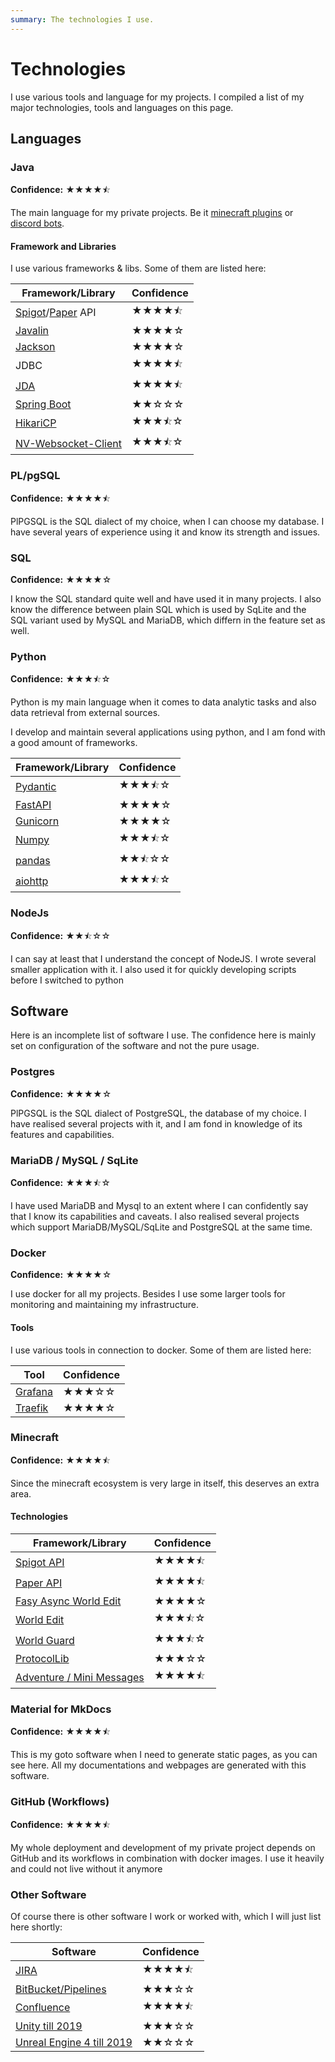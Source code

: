 ```yaml
---
summary: The technologies I use.
---
```


# Technologies

I use various tools and language for my projects.
I compiled a list of my major technologies, tools and languages on this page.


## Languages

### Java

**Confidence:** ★★★★⯪

The main language for my private projects.
Be it [minecraft plugins](/minecraft) or [discord bots](/discord).

#### Framework and Libraries

I use various frameworks & libs. Some of them are listed here:

<!-- ★ :material-star: -->
<!-- ⯪ :material-star-half-full: -->
<!-- ☆ :material-star-outline: -->

| Framework/Library                                                              | Confidence |
|--------------------------------------------------------------------------------|------------|
| [Spigot](https://www.spigotmc.org/)/[Paper](https://papermc.io/) API           | ★★★★⯪      |
| [Javalin](https://javalin.io/)                                                 | ★★★★☆      |
| [Jackson](https://github.com/FasterXML/jackson)                                | ★★★★☆      |
| JDBC                                                                           | ★★★★⯪      |
| [JDA](https://github.com/discord-jda/JDA)                                      | ★★★★⯪      |
| [Spring Boot](https://spring.io/projects/spring-boot)                          | ★★☆☆☆      |
| [HikariCP](https://github.com/brettwooldridge/HikariCP)                        | ★★★⯪☆      |
| [NV-Websocket-Client](https://github.com/TakahikoKawasaki/nv-websocket-client) | ★★★⯪☆      |

### PL/pgSQL

**Confidence:** ★★★★⯪

PlPGSQL is the SQL dialect of my choice, when I can choose my database.
I have several years of experience using it and know its strength and issues.

### SQL

**Confidence:** ★★★★☆

I know the SQL standard quite well and have used it in many projects.
I also know the difference between plain SQL which is used by SqLite and the SQL variant used by MySQL and MariaDB, which differn in the feature set as well.

### Python

**Confidence:** ★★★⯪☆

Python is my main language when it comes to data analytic tasks and also data retrieval from external sources.

I develop and maintain several applications using python, and I am fond with a good amount of frameworks.

| Framework/Library                              | Confidence |
|------------------------------------------------|------------|
| [Pydantic](https://docs.pydantic.dev/latest/)  | ★★★⯪☆      |
| [FastAPI](https://fastapi.tiangolo.com/)       | ★★★★☆      |
| [Gunicorn](https://gunicorn.org/)              | ★★★★☆      |
| [Numpy](https://numpy.org/)                    | ★★★⯪☆      |
| [pandas](https://pandas.pydata.org/)           | ★★⯪☆☆      |
| [aiohttp](https://docs.aiohttp.org/en/stable/) | ★★★⯪☆      |

### NodeJs

**Confidence:** ★★⯪☆☆

I can say at least that I understand the concept of NodeJS.
I wrote several smaller application with it.
I also used it for quickly developing scripts before I switched to python

## Software

Here is an incomplete list of software I use. The confidence here is mainly set on configuration of the software and
not the pure usage.

### Postgres

**Confidence:** ★★★★☆

PlPGSQL is the SQL dialect of PostgreSQL, the database of my choice.
I have realised several projects with it, and I am fond in knowledge of its features and capabilities.

### MariaDB / MySQL / SqLite

**Confidence:** ★★★⯪☆

I have used MariaDB and Mysql to an extent where I can confidently say that I know its capabilities and caveats.
I also realised several projects which support MariaDB/MySQL/SqLite and PostgreSQL at the same time.

### Docker

**Confidence:** ★★★★☆

I use docker for all my projects. Besides I use some larger tools for monitoring and maintaining my infrastructure.

#### Tools

I use various tools in connection to docker. Some of them are listed here:

<!-- ★ ⯪ ☆ -->

| Tool                            | Confidence |
|---------------------------------|------------|
| [Grafana](https://grafana.com/) | ★★★☆☆      |
| [Traefik](https://traefik.io/)  | ★★★★☆      |

### Minecraft

**Confidence:** ★★★★⯪

Since the minecraft ecosystem is very large in itself, this deserves an extra area.

#### Technologies

| Framework/Library                                                                | Confidence |
|----------------------------------------------------------------------------------|------------|
| [Spigot API](https://www.spigotmc.org/)                                          | ★★★★⯪      |
| [Paper API](https://papermc.io/)                                                 | ★★★★⯪      |
| [Fasy Async World Edit](https://github.com/IntellectualSites/FastAsyncWorldEdit) | ★★★★☆      |
| [World Edit](https://github.com/enginehub/worldedit)                             | ★★★⯪☆      |
| [World Guard](https://github.com/EngineHub/WorldGuard)                           | ★★★⯪☆      |
| [ProtocolLib](https://github.com/dmulloy2/ProtocolLib/)                          | ★★★☆☆      |
| [Adventure / Mini Messages](https://github.com/KyoriPowered/adventure)           | ★★★★⯪      |

### Material for MkDocs

**Confidence:** ★★★★⯪

This is my goto software when I need to generate static pages, as you can see here.
All my documentations and webpages are generated with this software.

### GitHub (Workflows)

**Confidence:** ★★★★⯪

My whole deployment and development of my private project depends on GitHub and its workflows in combination with
docker images.
I use it heavily and could not live without it anymore

### Other Software

Of course there is other software I work or worked with, which I will just list here shortly:

| Software                                                       | Confidence |
|----------------------------------------------------------------|------------|
| [JIRA](https://www.atlassian.com/en/software/jira)             | ★★★★⯪      |
| [BitBucket/Pipelines](https://bitbucket.org/)                  | ★★★☆☆      |
| [Confluence](https://www.atlassian.com/en/software/confluence) | ★★★★⯪      |
| [Unity till 2019](https://unity.com/)                          | ★★★☆☆      |
| [Unreal Engine 4 till 2019]()                                  | ★★☆☆☆      |
